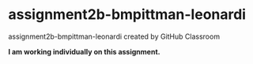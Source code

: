 # assignment2b-bmpittman-leonardi
assignment2b-bmpittman-leonardi created by GitHub Classroom

**I am working individually on this assignment.**
